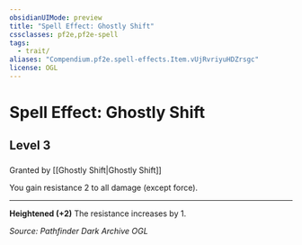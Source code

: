 ```yaml
---
obsidianUIMode: preview
title: "Spell Effect: Ghostly Shift"
cssclasses: pf2e,pf2e-spell
tags:
  - trait/
aliases: "Compendium.pf2e.spell-effects.Item.vUjRvriyuHDZrsgc"
license: OGL
---
```

# Spell Effect: Ghostly Shift
## Level 3
### 






Granted by [[Ghostly Shift|Ghostly Shift]]

You gain resistance 2 to all damage (except force).

* * *

**Heightened (+2)** The resistance increases by 1.

*Source: Pathfinder Dark Archive*
*OGL*